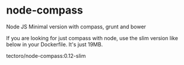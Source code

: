 # node-compass
Node JS Minimal version with compass, grunt and bower

If you are looking for just compass with node, use the slim version like below in your Dockerfile. It's just 19MB.

tectoro/node-compass:0.12-slim
